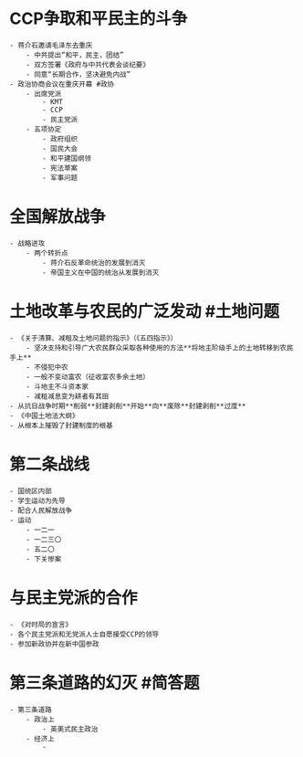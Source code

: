 # CCP争取和平民主的斗争
	- 蒋介石邀请毛泽东去重庆
		- 中共提出“和平，民主，团结”
		- 双方签署《政府与中共代表会谈纪要》
		- 同意“长期合作，坚决避免内战”
	- 政治协商会议在重庆开幕 #政协
		- 出席党派
			- KMT
			- CCP
			- 民主党派
		- 五项协定
			- 政府组织
			- 国民大会
			- 和平建国纲领
			- 宪法草案
			- 军事问题
# 全国解放战争
	- 战略进攻
		- 两个转折点
			- 蒋介石反革命统治的发展到消灭
			- 帝国主义在中国的统治从发展到消灭
# 土地改革与农民的广泛发动 #土地问题
	- 《关于清算、减租及土地问题的指示》（《五四指示》）
		- 坚决支持和引导广大农民群众采取各种使用的方法**将地主阶级手上的土地转移到农民手上**
		- 不侵犯中农
		- 一般不变动富农（征收富农多余土地）
		- 斗地主不斗资本家
		- 减租减息变为耕者有其田
	- 从抗日战争时期**削弱**封建剥削**开始**向**废除**封建剥削**过度**
	- 《中国土地法大纲》
	- 从根本上摧毁了封建制度的根基
# 第二条战线
	- 国统区内部
	- 学生运动为先导
	- 配合人民解放战争
	- 运动
		- 一二一
		- 一二三〇
		- 五二〇
		- 下关惨案
# 与民主党派的合作
	- 《对时局的宣言》
	- 各个民主党派和无党派人士自愿接受CCP的领导
	- 参加新政协并在新中国参政
# 第三条道路的幻灭 #简答题
	- 第三条道路
		- 政治上
			- 英美式民主政治
		- 经济上
			-